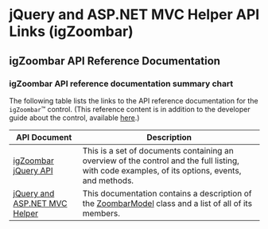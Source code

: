 ﻿<!--
|metadata|
{
    "fileName": "igzoombar-asp-net-mvc-helper-api",
    "controlName": "igZoombar",
    "tags": ["API","Charting","Data Presentation","MVC"]
}
|metadata|
-->

# jQuery and ASP.NET MVC Helper API Links (igZoombar)

## igZoombar API Reference Documentation
### igZoombar API reference documentation summary chart

The following table lists the links to the API reference documentation for the `igZoombar`™ control. (This reference content is in addition to the developer guide about the control, available [here](igZoombar-LandingPage.html).)

API Document | Description
---|---
[igZoombar jQuery API](%%jQueryApiUrl%%/ui.igzoombar)|This is a set of documents containing an overview of the control and the full listing, with code examples, of its options, events, and methods.
[jQuery and ASP.NET MVC Helper](Infragistics.Web.Mvc~Infragistics.Web.Mvc.ZoombarModel.html)|This documentation contains a description of the [ZoombarModel](Infragistics.Web.Mvc~Infragistics.Web.Mvc.ZoombarModel.html) class and a list of all of its members.





 

 


